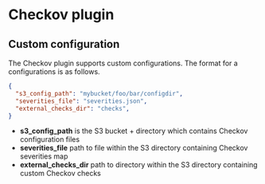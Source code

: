 # Checkov plugin

## Custom configuration

The Checkov plugin supports custom configurations. The format for a configurations is as follows.

```json
{
  "s3_config_path": "mybucket/foo/bar/configdir",
  "severities_file": "severities.json",
  "external_checks_dir": "checks",
}
```

- **s3_config_path** is the S3 bucket + directory which contains Checkov configuration files
- **severities_file** path to file within the S3 directory containing Checkov severities map
- **external_checks_dir** path to directory within the S3 directory containing custom Checkov checks
